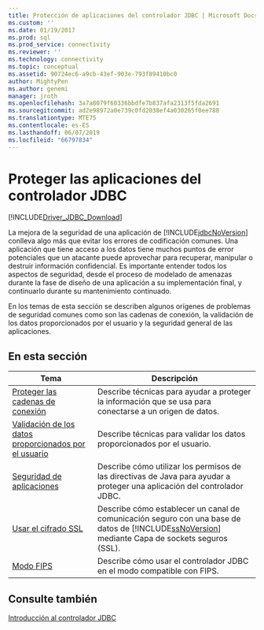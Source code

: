 ```yaml
---
title: Protección de aplicaciones del controlador JDBC | Microsoft Docs
ms.custom: ''
ms.date: 01/19/2017
ms.prod: sql
ms.prod_service: connectivity
ms.reviewer: ''
ms.technology: connectivity
ms.topic: conceptual
ms.assetid: 90724ec6-a9cb-43ef-903e-793f89410bc0
author: MightyPen
ms.author: genemi
manager: jroth
ms.openlocfilehash: 3a7a8079f60336bbdfe7b837afa2313f5fda2691
ms.sourcegitcommit: ad2e98972a0e739c0fd2038ef4a030265f0ee788
ms.translationtype: MTE75
ms.contentlocale: es-ES
ms.lasthandoff: 06/07/2019
ms.locfileid: "66797834"
---
```

# <a name="securing-jdbc-driver-applications"></a>Proteger las aplicaciones del controlador JDBC

[!INCLUDE[Driver_JDBC_Download](../../includes/driver_jdbc_download.md)]

La mejora de la seguridad de una aplicación de [!INCLUDE[jdbcNoVersion](../../includes/jdbcnoversion_md.md)] conlleva algo más que evitar los errores de codificación comunes. Una aplicación que tiene acceso a los datos tiene muchos puntos de error potenciales que un atacante puede aprovechar para recuperar, manipular o destruir información confidencial. Es importante entender todos los aspectos de seguridad, desde el proceso de modelado de amenazas durante la fase de diseño de una aplicación a su implementación final, y continuarlo durante su mantenimiento continuado.  
  
En los temas de esta sección se describen algunos orígenes de problemas de seguridad comunes como son las cadenas de conexión, la validación de los datos proporcionados por el usuario y la seguridad general de las aplicaciones.  
  
## <a name="in-this-section"></a>En esta sección  
  
| Tema                                                                            | Descripción                                                                                                                                                           |
| -------------------------------------------------------------------------------- | --------------------------------------------------------------------------------------------------------------------------------------------------------------------- |
| [Proteger las cadenas de conexión](../../connect/jdbc/securing-connection-strings.md) | Describe técnicas para ayudar a proteger la información que se usa para conectarse a un origen de datos.                                                                                    |
| [Validación de los datos proporcionados por el usuario](../../connect/jdbc/validating-user-input.md)             | Describe técnicas para validar los datos proporcionados por el usuario.                                                                                                                          |
| [Seguridad de aplicaciones](../../connect/jdbc/application-security.md)               | Describe cómo utilizar los permisos de las directivas de Java para ayudar a proteger una aplicación del controlador JDBC.                                                                                |
| [Usar el cifrado SSL](../../connect/jdbc/using-ssl-encryption.md)               | Describe cómo establecer un canal de comunicación seguro con una base de datos de [!INCLUDE[ssNoVersion](../../includes/ssnoversion-md.md)] mediante Capa de sockets seguros (SSL). |
| [Modo FIPS](../../connect/jdbc/fips-mode.md)                                     | Describe cómo usar el controlador JDBC en el modo compatible con FIPS.                                                                                                              |
  
## <a name="see-also"></a>Consulte también  

 [Introducción al controlador JDBC](../../connect/jdbc/overview-of-the-jdbc-driver.md)  

